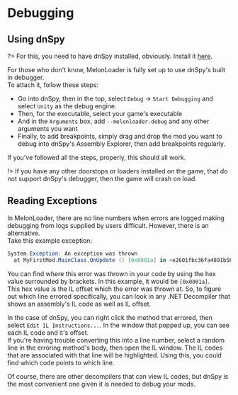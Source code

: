 # Debugging

## Using dnSpy

?> For this, you need to have dnSpy installed, obviously. Install it [here](https://github.com/dnSpy/dnSpy).

For those who don't know, MelonLoader is fully set up to use dnSpy's built in debugger.<br>
To attach it, follow these steps:
 - Go into dnSpy, then in the top, select `Debug` -> `Start Debugging` and select `Unity` as the debug engine.
 - Then, for the executable, select your game's executable
 - And in the `Arguments` box, add `--melonloader.debug` and any other arguments you want
 - Finally, to add breakpoints, simply drag and drop the mod you want to debug into dnSpy's Assembly Explorer, then add breakpoints regularly.

If you've followed all the steps, properly, this should all work.

!> If you have any other doorstops or loaders installed on the game, that do not support dnSpy's debugger, then the game will crash on load.

## Reading Exceptions

In MelonLoader, there are no line numbers when errors are logged making debugging from logs supplied by users difficult. However, there is an alternative.<br>
Take this example exception:

```cs
System.Exception: An exception was thrown
  at MyFirstMod.MainClass.OnUpdate () [0x0001a] in <e2601fbc36fa4891b5bcba3b789203ba>:0 
```

You can find where this error was thrown in your code by using the hex value surrounded by brackets. In this example, it would be `[0x0001a]`.<br>
This hex value is the IL offset which the error was thrown at. So, to figure out which line errored specifically, you can look in any .NET Decompiler that shows an assembly's IL code as well as IL offset.

In the case of dnSpy, you can right click the method that errored, then select `Edit IL Instructions...`. In the window that popped up, you can see each IL code and it's offset.<br>
If you're having trouble converting this into a line number, select a random line in the erroring method's body, then open the IL window. The IL codes that are associated with that line will be highlighted. Using this, you could find which code points to which line.

Of course, there are other decompilers that can view IL codes, but dnSpy is the most convenient one given it is needed to debug your mods.